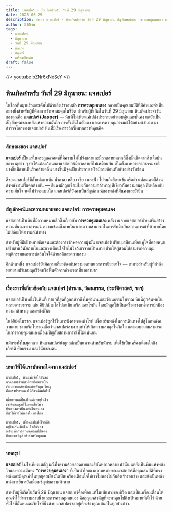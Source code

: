 ```yaml
---
title: แจสเปอร์ - หินเกิดสำหรับ วันที่ 29 มิถุนายน
date: 2025-06-29
description: สำรวจ แจสเปอร์ - หินเกิดสำหรับ วันที่ 29 มิถุนายน สัญลักษณ์ของ การควบคุมตนเอง มาเรียนรู้ความหมายลึกซึ้งของหินพิเศษนี้
author: 365วัน
tags:
  - แจสเปอร์
  - มิถุนายน
  - วันที่ 29 มิถุนายน
  - หินเกิด
  - อัญมณี
  - เครื่องประดับ
draft: false
---
```


{{< youtube bZNr6xNeSeY >}}

## หินเกิดสำหรับ วันที่ 29 มิถุนายน: แจสเปอร์

ในโลกที่หมุนเร็วและเต็มไปด้วยสิ่งเร้ารอบตัว **การควบคุมตนเอง** กลายเป็นคุณสมบัติที่มีค่าและจำเป็นอย่างยิ่งสำหรับผู้ที่ต้องการรักษาสมดุลในชีวิต สำหรับผู้ที่เกิดในวันที่ 29 มิถุนายน หินเกิดประจำวันของคุณคือ **แจสเปอร์ (Jasper)** — หินที่ไม่เพียงแค่เปล่งประกายอย่างอบอุ่นและมั่นคง แต่ยังเป็นสัญลักษณ์ของพลังแห่งความมั่นใจ การตั้งมั่นในตัวเอง และการควบคุมอารมณ์ได้อย่างสง่างาม มาสำรวจโลกของแจสเปอร์ หินที่มีเรื่องราวลึกซึ้งมากกว่าที่คุณคิด

---

### ลักษณะของ แจสเปอร์

**แจสเปอร์** เป็นแร่ในตระกูลควอตซ์ที่มีความไม่โปร่งแสงและมีลวดลายหลากสีซึ่งมักเกิดจากสิ่งเจือปนของธาตุต่าง ๆ ทำให้แต่ละก้อนของแจสเปอร์มีลวดลายที่ไม่เหมือนกัน เป็นดั่งภาพวาดจากธรรมชาติ บางชิ้นมีลายเป็นริ้วคล้ายคลื่น บางชิ้นมีจุดเป็นประกาย หรือมีลายซ้อนทับกันอย่างซับซ้อน

สีของแจสเปอร์มีตั้งแต่แดงเข้ม น้ำตาล เหลือง เขียว และฟ้า ไปจนถึงสีเทาเข้มหรือดำ แต่ละเฉดสีล้วนส่งพลังงานที่แตกต่างกัน — สีแดงมักถูกเชื่อมโยงกับความกล้าหาญ สีเขียวกับความสมดุล สีเหลืองกับความมั่นใจ แต่ไม่ว่าจะแบบใด แจสเปอร์ก็ยังคงเป็นสัญลักษณ์ของพลังที่มั่นคงและยั่งยืน

---

### สัญลักษณ์และความหมายของ แจสเปอร์: การควบคุมตนเอง

แจสเปอร์เป็นหินที่มีความหมายลึกซึ้งเกี่ยวกับ **การควบคุมตนเอง** พลังงานจากแจสเปอร์ช่วยเสริมสร้างความมั่นคงทางอารมณ์ ความเข้มแข็งภายใน และความสามารถในการรับมือกับสถานการณ์ที่ท้าทายโดยไม่ปล่อยให้อารมณ์นำทาง

สำหรับผู้ที่มีเป้าหมายชัดเจนและต้องการรักษาความมุ่งมั่น แจสเปอร์เปรียบเสมือนเพื่อนคู่ใจที่คอยหนุนเสริมด้านวินัยภายในและการเตือนใจให้ไม่ไขว้เขวจากเป้าหมาย ช่วยให้ผู้สวมใส่สามารถควบคุมพฤติกรรมและการตัดสินใจได้ด้วยสติและความสงบ

อีกด้านหนึ่ง แจสเปอร์ยังมีความเกี่ยวข้องกับความอดทนและการเยียวยาใจ — เหมาะสำหรับผู้ที่กำลังพยายามปรับสมดุลชีวิตหรือฟื้นตัวจากช่วงเวลาที่ยากลำบาก

---

### เรื่องราวที่เกี่ยวข้องกับ แจสเปอร์ (ตำนาน, วัฒนธรรม, ประวัติศาสตร์, ฯลฯ)

แจสเปอร์เป็นหนึ่งในหินที่เก่าแก่ที่สุดที่ถูกกล่าวถึงในตำนานและวัฒนธรรมโบราณ หินนี้ถูกค้นพบในหลายอารยธรรม เช่น อียิปต์ เมโสโปเตเมีย กรีก และโรมัน โดยมักถูกใช้เป็นเครื่องรางแห่งการปกป้อง ความกล้าหาญ และพลังชีวิต

ในอียิปต์โบราณ แจสเปอร์ถูกใช้ในการฝังศพของฟาโรห์ เพื่อเสริมพลังในการเดินทางไปสู่โลกหลังความตาย ชาวกรีกโบราณเชื่อว่าแจสเปอร์สามารถทำให้เกิดความสมดุลในจิตใจ และมอบความสามารถในการควบคุมตนเองเมื่อเผชิญกับสถานการณ์ที่ไม่แน่นอน

แม้กระทั่งในยุคกลาง หินแจสเปอร์ยังถูกสลักเป็นแหวนสำหรับนักรบ เพื่อใช้เป็นเครื่องเตือนใจถึงเกียรติ ศีลธรรม และวินัยของตน

---

### บทกวีที่ได้แรงบันดาลใจจาก แจสเปอร์

```
แจสเปอร์, หินแห่งจิตใจมั่นคง  
ลวดลายธรรมชาติสะท้อนแรงใจ  
เงียบสงบแต่หนักแน่นดังภูผาใหญ่  
คือแรงปรารถนาให้ก้าวเดินต่อไป  

เมื่ออารมณ์ปั่นป่วนดังพายุในใจ  
เจ้าคือสมดุลที่ไม่เคยสั่นไหว  
หินแห่งการยืนหยัดในตนเอง  
ชี้นำให้เราไม่หลงในทางไกล  

แจสเปอร์, เพื่อนแท้แห่งใจกล้า  
อยู่ข้างกันเมื่อใด ใจก็มั่นคง  
พลังแห่งการควบคุมตนที่มั่นคง  
คือของขวัญล้ำค่าสำหรับทุกคน
```

---

### บทสรุป

**แจสเปอร์** ไม่ใช่เพียงแค่อัญมณีที่งดงามด้วยลวดลายและสีสันหลากหลายเท่านั้น แต่ยังเป็นหินแห่งพลังใจและความมั่นคง **"การควบคุมตนเอง"** ที่เป็นหัวใจของความหมายของแจสเปอร์คือคุณสมบัติที่ทรงพลังและมีคุณค่าในทุกยุคสมัย มันเป็นเครื่องเตือนใจให้เราไม่หลงไปกับสิ่งเร้ารอบข้าง และยังเป็นพลังแห่งการยืนหยัดเมื่อเผชิญกับความท้าทาย

สำหรับผู้ที่เกิดในวันที่ 29 มิถุนายน แจสเปอร์คือเพื่อนแท้ในเส้นทางของชีวิต และเป็นเครื่องเตือนให้คุณจำไว้ว่าความสงบนิ่งและการควบคุมตนเอง คือกุญแจสำคัญที่จะพาคุณไปถึงเป้าหมายที่ตั้งไว้ ด้วยหัวใจที่มั่นคงและจิตใจที่นิ่งสงบ แจสเปอร์จะอยู่เคียงข้างคุณเสมอในทุกย่างก้าว.